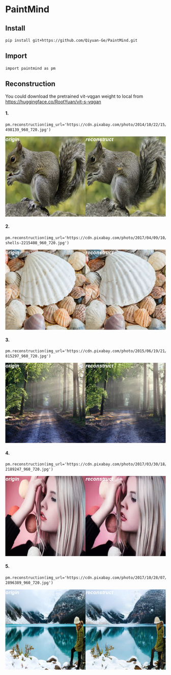 # PaintMind

## Install
````
pip install git+https://github.com/Qiyuan-Ge/PaintMind.git
````

## Import
````
import paintmind as pm
````

## Reconstruction
You could download the pretrained vit-vqgan weight to local from https://huggingface.co/RootYuan/vit-s-vqgan

#### 1.
````
pm.reconstruction(img_url='https://cdn.pixabay.com/photo/2014/10/22/15/47/squirrel-498139_960_720.jpg')
````
<div align=center>
<img src="https://github.com/Qiyuan-Ge/PaintMind/blob/main/assets/rec_1.png?raw=true">
</div>

#### 2.
````
pm.reconstruction(img_url='https://cdn.pixabay.com/photo/2017/04/09/10/44/sea-shells-2215408_960_720.jpg')
````
<div align=center>
<img src="https://github.com/Qiyuan-Ge/PaintMind/blob/main/assets/rec_2.png?raw=true">
</div>

#### 3.
````
pm.reconstruction(img_url='https://cdn.pixabay.com/photo/2015/06/19/21/24/avenue-815297_960_720.jpg')
````
<div align=center>
<img src="https://github.com/Qiyuan-Ge/PaintMind/blob/main/assets/rec_3.png?raw=true">
</div>

#### 4.
````
pm.reconstruction(img_url='https://cdn.pixabay.com/photo/2017/03/30/18/17/girl-2189247_960_720.jpg')
````
<div align=center>
<img src="https://github.com/Qiyuan-Ge/PaintMind/blob/main/assets/rec_4.png?raw=true">
</div>

#### 5.
````
pm.reconstruction(img_url='https://cdn.pixabay.com/photo/2017/10/28/07/47/woman-2896389_960_720.jpg')
````
<div align=center>
<img src="https://github.com/Qiyuan-Ge/PaintMind/blob/main/assets/rec_5.png?raw=true">
</div>

````
